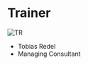 <!SLIDE noprint smbullets>

# Trainer
<img id="staff" src="/image/global/_images/netways/staff/TR.jpg" alt="TR">

* Tobias Redel
 * Managing Consultant
